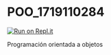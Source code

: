 # POO_1719110284

[![Run on Repl.it](https://repl.it/badge/github/Yesenia19/POO_1719110284)](https://repl.it/github/Yesenia19/POO_1719110284)

Programación orientada a objetos
